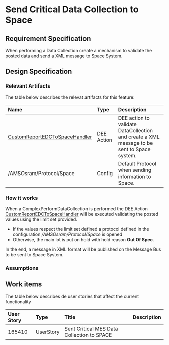 # Send Critical Data Collection to Space

## Requirement Specification

When performing a Data Collection create a mechanism to validate the posted data and send a XML message to Space System.

## Design Specification

### Relevant Artifacts

The table below describes the relevat artifacts for this feature:

| Name          | Type      | Description |
| :------------ | :-------- | :---------- |
| [CustomReportEDCToSpaceHandler](/AMSOsram/techspec>artifacts>deeactions>CustomReportEDCToSpaceHandler) | DEE Action | DEE action to validate DataCollection and create a XML message to be sent to Space system. |
| /AMSOsram/Protocol/Space | Config | Default Protocol when sending information to Space. |

### How it works

When a ComplexPerformDataCollection is performed the DEE Action [CustomReportEDCToSpaceHandler](/AMSOsram/techspec>artifacts>deeactions>CustomReportEDCToSpaceHandler) will be executed validating the posted values using the limit set provided.

- If the values respect the limit set defined a protocol defined in the configuration */AMSOsram/Protocol/Space* is opened
- Otherwise, the main lot is put on hold with hold reason **Out Of Spec**.  

In the end, a message in XML format will be published on the Message Bus to be sent to Space System.

### Assumptions

## Work items

The table below describes de user stories that affect the current functionality

| User Story |   Type    |              Title                         | Description |
| :--------- | :-------- | :----------------------------------------- | :---------- |
| 165410     | UserStory | Sent Critical MES Data Collection to SPACE |             |
